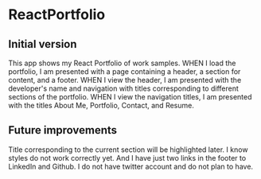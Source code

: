 # ReactPortfolio
## Initial version
This app shows my React Portfolio of work samples. WHEN I load the portfolio, I am presented with a page containing a header, a section for content, and a footer. WHEN I view the header, I am presented with the developer's name and navigation with titles corresponding to different sections of the portfolio. WHEN I view the navigation titles, I am presented with the titles About Me, Portfolio, Contact, and Resume.
## Future improvements
Title corresponding to the current section will be highlighted later. I know styles do not work correctly yet. And I have just two links in the footer to LinkedIn and Github. I do not have twitter account and do not plan to have. 



